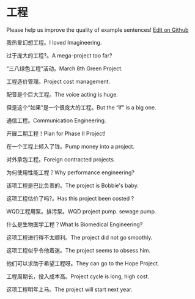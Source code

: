 # 工程

Please help us improve the quality of example sentences! [Edit on Github](https://github.com/jiyushe/jiyu-example-sentence-source/blob/main/chinese/gongcheng.md)

<p><span class="chinese">我热爱幻想工程。</span><span class="english">I loved Imagineering.</span></p>

<p><span class="chinese">过于庞大的工程?。</span><span class="english">A mega-project too far?</span></p>

<p><span class="chinese">“三八绿色工程”活动。</span><span class="english">March 8th Green Project.</span></p>

<p><span class="chinese">工程造价管理。</span><span class="english">Project cost management.</span></p>

<p><span class="chinese">配音是个巨大工程。</span><span class="english">The voice acting is huge.</span></p>

<p><span class="chinese">但是这个“如果”是一个很庞大的工程。</span><span class="english">But the “if” is a big one.</span></p>

<p><span class="chinese">通信工程。</span><span class="english">Communication Engineering.</span></p>

<p><span class="chinese">开展二期工程！</span><span class="english">Plan for Phase II Project!</span></p>

<p><span class="chinese">在一个工程上倾入了钱。</span><span class="english">Pump money into a project.</span></p>

<p><span class="chinese">对外承包工程。</span><span class="english">Foreign contracted projects.</span></p>

<p><span class="chinese">为何使用性能工程？</span><span class="english">Why performance engineering?</span></p>

<p><span class="chinese">该项工程是巴比负责的。</span><span class="english">The project is Bobbie's baby.</span></p>

<p><span class="chinese">这项工程估价了吗?。</span><span class="english">Has this project been costed ?</span></p>

<p><span class="chinese">WQD工程用泵。排污泵。</span><span class="english">WQD project pump. sewage pump.</span></p>

<p><span class="chinese">什么是生物医学工程？</span><span class="english">What Is Biomedical Engineering?</span></p>

<p><span class="chinese">这项工程进行得不太顺利。</span><span class="english">The project did not go smoothly.</span></p>

<p><span class="chinese">这项工程似乎令他着迷。</span><span class="english">The project seems to obsess him.</span></p>

<p><span class="chinese">他们可以求助于希望工程呀。</span><span class="english">They can go to the Hope Project.</span></p>

<p><span class="chinese">工程周期长，投入成本高。</span><span class="english">Project cycle is long, high cost.</span></p>

<p><span class="chinese">这项工程明年上马。</span><span class="english">The project will start next year.</span></p>

